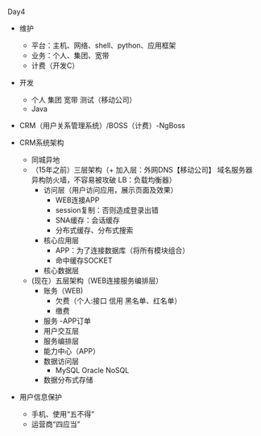 Day4

- 维护
    - 平台：主机、网络、shell、python、应用框架
    - 业务：个人、集团、宽带
    - 计费（开发C）

- 开发
    - 个人 集团 宽带 测试（移动公司）
    - Java
    
- CRM（用户关系管理系统）/BOSS（计费）-NgBoss

- CRM系统架构
    - 同城异地
    - （15年之前）三层架构（+ 加入层：外网DNS【移动公司】 域名服务器 异构防火墙，不容易被攻破 LB：负载均衡器）
        - 访问层（用户访问应用，展示页面及效果）
            - WEB连接APP
            - session复制：否则造成登录出错
            - SNA缓存：会话缓存
            - 分布式缓存、分布式搜索
        - 核心应用层
            - APP：为了连接数据库（将所有模块组合）
            - 命中缓存SOCKET
        - 核心数据层        
    - (现在）五层架构（WEB连接服务编排层）
        - 账务（WEB)
            - 欠费（个人:接口 信用 黑名单、红名单）
            - 缴费
        - 服务
            -APP订单
        - 用户交互层
        - 服务编排层
        - 能力中心（APP）           
        - 数据访问层
            - MySQL Oracle NoSQL
        - 数据分布式存储   

- 用户信息保护
    - 手机、使用“五不得”
    - 运营商“四应当”      